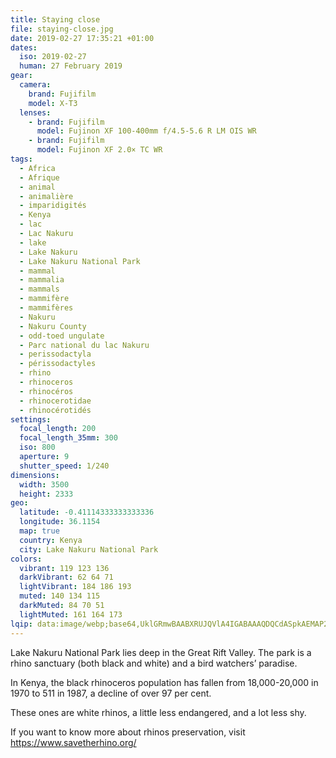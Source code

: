 ```yaml
---
title: Staying close
file: staying-close.jpg
date: 2019-02-27 17:35:21 +01:00
dates:
  iso: 2019-02-27
  human: 27 February 2019
gear:
  camera:
    brand: Fujifilm
    model: X-T3
  lenses:
    - brand: Fujifilm
      model: Fujinon XF 100-400mm f/4.5-5.6 R LM OIS WR
    - brand: Fujifilm
      model: Fujinon XF 2.0× TC WR
tags:
  - Africa
  - Afrique
  - animal
  - animalière
  - imparidigités
  - Kenya
  - lac
  - Lac Nakuru
  - lake
  - Lake Nakuru
  - Lake Nakuru National Park
  - mammal
  - mammalia
  - mammals
  - mammifère
  - mammifères
  - Nakuru
  - Nakuru County
  - odd-toed ungulate
  - Parc national du lac Nakuru
  - perissodactyla
  - périssodactyles
  - rhino
  - rhinoceros
  - rhinocéros
  - rhinocerotidae
  - rhinocérotidés
settings:
  focal_length: 200
  focal_length_35mm: 300
  iso: 800
  aperture: 9
  shutter_speed: 1/240
dimensions:
  width: 3500
  height: 2333
geo:
  latitude: -0.41114333333333336
  longitude: 36.1154
  map: true
  country: Kenya
  city: Lake Nakuru National Park
colors:
  vibrant: 119 123 136
  darkVibrant: 62 64 71
  lightVibrant: 184 186 193
  muted: 140 134 115
  darkMuted: 84 70 51
  lightMuted: 161 164 173
lqip: data:image/webp;base64,UklGRmwBAABXRUJQVlA4IGABAAAQDQCdASpkAEMAP22gwFi0q6avMVhs+pAtiWdsil2cc2YCVvxNdDn8JTG4GEQVAdsQuECyDnaY1jkEVAEDV9kKmBKruWrIgftsIxRtISwdlx/C2gTxPdC3S1Ju6aHg/8miaLLefTkxp4xdqTQIxlrGAAD+EYqb0SSYqyP2BysOdGmXGOQdrBzOKXmML1ioMu3bt6oywMz4e2sI0D4JGrkP1afl4mgdz310KuzRhBfJ+gItuG0cKIThc8F29CUrpWMYInSxh0avZrCillSx4vfcI1hSJohFmxUrePJ9PjQkmSlmBGxjSod9fEEGgSlMlyVXa/AOIFUsOTscirfsXZ24+H8ucMYhHceo4UBpgWogrfT9aMpXtvie3H2v7wNCyJvyQQ8jfFoJMwarJQImuQHJag1VRuipcJ7zA9qLnpNdURNjgB7hxuT6fxXUS+a3FEHxxMUI28ddTwwWui4cAAAA
---
```


Lake Nakuru National Park lies deep in the Great Rift Valley. The park is a rhino sanctuary (both black and white) and a bird watchers’ paradise.

In Kenya, the black rhinoceros population has fallen from 18,000-20,000 in 1970 to 511 in 1987, a decline of over 97 per cent.

These ones are white rhinos, a little less endangered, and a lot less shy.

If you want to know more about rhinos preservation, visit https://www.savetherhino.org/
